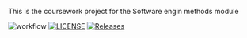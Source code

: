 This is the coursework project for the Software engin methods module


![workflow](https://github.com/<UserName>/<RepositoryName>/actions/workflows/main.yml/badge.svg)
[![LICENSE](https://img.shields.io/github/license/ProperUmgak/sem.svg?style=flat-square)](https://github.com/ProperUmgak/sem/blob/master/LICENSE)
[![Releases](https://img.shields.io/github/release/ProperUmgak/sem/all.svg?style=flat-square)](https://github.com/ProperUmgak/sem/releases)